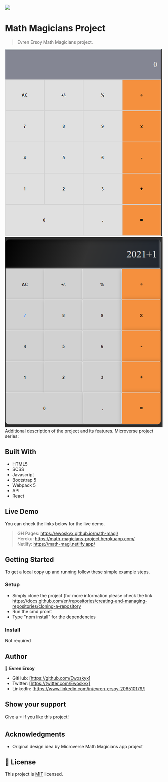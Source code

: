 ![](https://img.shields.io/badge/Microverse-blueviolet)

# Math Magicians Project

> Evren Ersoy Math Magicians project.


![screenshot](./calc.PNG)
![updated-scr-shot](./calc2.PNG)
Additional description of the project and its features.
Microverse project series:

## Built With

- HTML5 
- SCSS
- Javascript
- Bootstrap 5
- Webpack 5
- API
- React


## Live Demo

You can check the links below for the live demo.
> GH Pages: https://ewoskyx.github.io/math-magi/ <br>
> Heroku: https://math-magicians-project.herokuapp.com/ <br>
> Netlify: https://math-magi.netlify.app/

## Getting Started

To get a local copy up and running follow these simple example steps.

### Setup
- Simply clone the project (for more information please check the link https://docs.github.com/en/repositories/creating-and-managing-repositories/cloning-a-repository
- Run the cmd promt
- Type "npm install" for the dependencies

### Install

Not required



## Author

👤 **Evren Ersoy**

- GitHub: [https://github.com/Ewoskyx]
- Twitter: [https://twitter.com/Ewoskyx]
- LinkedIn: [https://www.linkedin.com/in/evren-ersoy-206510179/]

## Show your support

Give a ⭐️ if you like this project!

## Acknowledgments

- Original design idea by Microverse Math Magicians app project


## 📝 License
This project is [MIT](./MIT.md) licensed.